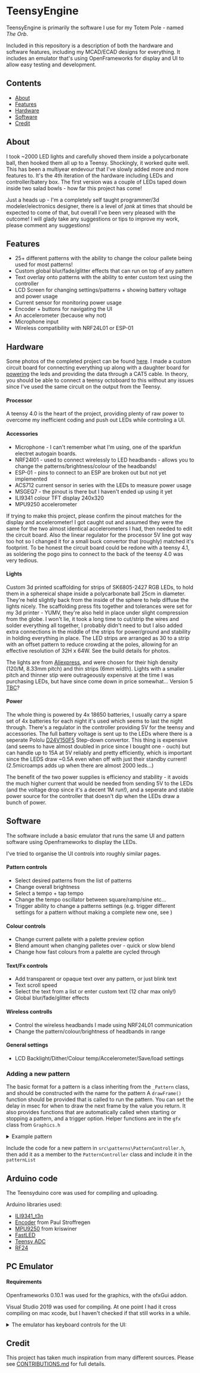 # TeensyEngine

TeensyEngine is primarily the software I use for my Totem Pole - named *The Orb*. 

Included in this repository is a description of both the hardware and software features, including my MCAD/ECAD designs for everything.
It includes an emulator that's using OpenFrameworks for display and UI to allow easy testing and development.


## Contents 
- [About](#about)
- [Features](#features)
- [Hardware](#hardware)
- [Software](#software)
- [Credit](#credit)


## About
I took ~2000 LED lights and carefully shoved them inside a polycarbonate ball, then hooked them all up to a Teensy. Shockingly, it worked quite well. 
This has been a multiyear endevour that I've slowly added more and more features to.
It's the 4th iteration of the hardware including LEDs and controller/batery box. The first version was a couple of LEDs taped down inside two salad bowls - how far this project has come!

Just a heads up - I'm a completely self taught programmer/3d modeler/electronics designer, there is a level of *jank* at times that should be expected to come of that, but overall I've been very pleased with the outcome! 
I will glady take any suggestions or tips to improve my work, please comment any suggestions!


## Features
- 25+ different patterns with the ability to change the colour pallete being used for most patterns!
- Custom global blur/fade/glitter effects that can run on top of any pattern
- Text overlay onto patterns with the ability to enter custom text using the controller
- LCD Screen for changing settings/patterns + showing battery voltage and power usage
- Current sensor for monitoring power usage
- Encoder + buttons for navigating the UI
- An accelerometer (because why not)
- Microphone input 
- Wireless compatibility with NRF24L01 or ESP-01


## Hardware
Some photos of the completed project can be found [here](buildLog/README.md).
I made a custom circuit board for connecting everything up along with a daughter board for [powering](####Power) the leds and providing the data through a CAT5 cable. In theory, you should be able to connect a teensy octoboard to this without any issues since I've used the same circuit on the output from the Teensy. 

#### Processor
A teensy 4.0 is the heart of the project, providing plenty of raw power to overcome my inefficient coding and push out LEDs while controling a UI. 

#### Accessories
- Microphone - I can't remember what I'm using, one of the sparkfun electret autogain boards. 
- NRF24l01 - used to connect wirelessly to LED headbands - allows you to change the patterns/brightness/colour of the headbands!
- ESP-01 - pins to connect to an ESP are broken out but not yet implemented
- ACS712 current sensor in series with the LEDs to measure power usage
- MSGEQ7 - the pinout is there but I haven't ended up using it yet
- ILI9341 colour TFT display 240x320 
- MPU9250 accelerometer

If trying to make this project, please confirm the pinout matches for the display and accelerometer! I got caught out and assumed they were the same for the two almost identical accelerometers I had, then needed to edit the circuit board. Also the linear regulator for the processor 5V line got way too hot so I changed it for a small buck convertor that (roughly) matched it's footprint. To be honest the circuit board could be redone with a teensy 4.1, as soldering the pogo pins to connect to the back of the teensy 4.0 was very tedious. 

#### Lights
Custom 3d printed scaffolding for strips of SK6805-2427 RGB LEDs, to hold them in a sphereical shape inside a polycarbonate ball 25cm in diameter. They're held slightly back from the inside of the sphere to help diffuse the lights nicely. The scaffolding press fits together and tolerances were set for my 3d printer - YUMV, they're also held in place under slight compression from the globe. I won't lie, it took a long time to cut/strip the wires and solder everything all together, I probably didn't need to but I also added extra connections in the middle of the strips for power/ground and stability in holding everything in place.
The LED strips are arranged as 30 to a strip with an offset pattern to reduce crowding at the poles, allowing for an effective resolution of 32H x 64W. See the build details for photos. 

The lights are from [Aliexpress](https://www.aliexpress.com/item/32818340106.html?spm=a2g0o.order_list.order_list_main.358.679f1802EQyb32), and were chosen for their high density (120/M, 8.33mm pitch) and thin strips (6mm width). 
Lights with a smaller pitch and thinner stip were outrageously expensive at the time I was purchasing LEDs, but have since come down in price somewhat... Version 5 [TBC](https://www.aliexpress.com/item/1005003798198621.html?spm=a2g0o.productlist.main.1.1ec91845yMUVny&algo_pvid=75d3a123-2f4a-48b9-b82f-fbbad28e56ed&algo_exp_id=75d3a123-2f4a-48b9-b82f-fbbad28e56ed-0&pdp_ext_f=%7B%22sku_id%22%3A%2212000028080815414%22%7D&pdp_npi=2%40dis%21AUD%2140.15%2126.11%21%21%21%21%21%40211bf14716719782508633629d0742%2112000028080815414%21sea&curPageLogUid=63plojRdJNp2)?

#### Power
The whole thing is powered by 4x 18650 batteries, I usually carry a spare set of 4x batteries for each night it's used which seems to last the night through.
There's a regulator in the controller providing 5V for the teensy and accessories. The full battery voltage is sent up to the LEDs where there is a seperate Pololu [D24V150F5](https://www.pololu.com/product/2881) Step-down convertor. This thing is expensive (and seems to have almost doubled in price since I bought one - ouch) but can handle up to 15A at 5V reliably and pretty efficiently, which is important since the LEDS draw ~0.5A even when off with just their standby current! (2.5microamps adds up when there are almost 2000 leds...)

The benefit of the two power supplies is efficiency and stability - it avoids the much higher current that would be needed from sending 5V to the LEDs (and the voltage drop since it's a decent 1M run!), and a seperate and stable power source for the controller that doesn't dip when the LEDs draw a bunch of power. 


## Software
The software include a basic emulator that runs the same UI and pattern software using Openframeworks to display the LEDs. 

I've tried to organise the UI controls into roughly similar pages.
#### Pattern controls
- Select desired patterns from the list of patterns
- Change overall brightness
- Select a tempo + tap tempo
- Change the tempo oscillator between square/ramp/sine etc...
- Trigger ability to change a patterns settings (e.g. trigger different settings for a pattern without making a complete new one, see )
#### Colour controls
- Change current pallete with a palette preview option
- Blend amount when changing palletes over - quick or slow blend
- Change how fast colours from a palette are cycled through
#### Text/Fx controls
- Add transparent or opaque text over any pattern, or just blink text 
- Text scroll speed
- Select the text from a list or enter custom text (12 char max only!)
- Global blur/fade/glitter effects
#### Wireless controlls
- Control the wireless headbands I made using NRF24L01 communication
- Change the pattern/colour/brightness of headbands in range
#### General settings
- LCD Backlight/Dither/Colour temp/Accelerometer/Save/load settings

### Adding a new pattern
The basic format for a pattern is a class inheriting from the `_Pattern` class, and should be constructed with the name for the pattern
A `drawFrame()` function should be provided that is called to run the pattern. You can set the delay in msec for when to draw the next frame by the value you return. It also provides functions that are automatically called when starting or stopping a pattern, and a trigger option. Helper functions are in the `gfx` class from `Graphics.h`

<details>
<summary>Example pattern</summary>
  
#### Blink all leds on/off
  ```
  class PatternBlink : public _Pattern {
  public:
    PatternBlink() : _Pattern("Blink") {}
    uint8_t drawFrame() {
      if (++count > 100) {
        count = 0;
        flip != flip;
      }
      if (flip) gfx.fill(CRGB::White);
      else      gfx.fill(CRGB::Black);
      return returnVal; //default 10 = 100fps
    }
    uint8_t count = 0;
    bool flip = false;
  };
  ```
</details>

Include the code for a new pattern in `src\patterns\PatternController.h`, then add it as a member to the `PatternController` class and include it in the `patternList`


## Arduino code
The Teensyduino core was used for compiling and uploading.

Arduino libraries used:
- [ILI9341_t3n](https://github.com/KurtE/ILI9341_t3n)
- [Encoder](https://github.com/PaulStoffregen/Encoder/blob/master/Encoder.h) from Paul Stroffregen
- [MPU9250](https://github.com/kriswiner/MPU9250) from kriswiner
- [FastLED](https://github.com/FastLED/FastLED)
- [Teensy ADC](https://github.com/pedvide/ADC)
- [RF24](https://github.com/nRF24/RF24)


## PC Emulator 
#### Requirements 
Openframeworks 0.10.1 was used for the graphics, with the ofxGui addon.

Visual Studio 2019 was used for compiling.
At one point I had it cross compiling on mac xcode, but I haven't checked if that still works in a while.

<details>
  <summary>The emulator has keyboard controls for the UI:</summary>
  
  - WASD: joystick up/left/down/right
  - Q/E: encoder rotate clockwise/counterclockwise
  - F: joystick press 
  - space: seperate trigger, triggers effect on certain patterns (calls Pattern::Trigger())
  - Home/End/Del/PgDown: change pitch/roll level to emulate accelerometer changes
  - I: add random impulse to accelerometer data
  - 1 through 7: change beat type (RAMP, INVERSE_RAMP, TRIANGLE, SQUARE, SIN, TRIGGER, GATE, AUDIO, AUDIO_AVG, OFF)
</details>

## Credit 
This project has taken much inspiration from many different sources. Please see [CONTRIBUTIONS.md](CONTRIBUTIONS.md) for full details. 
